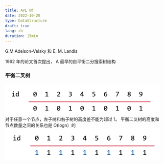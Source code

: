 ```yaml
---
title: AVL 树
date: 2022-10-20
type: DataStructure
draft: true
lang: zh
duration: 15min
---
```


G.M Adelson-Velsky 和 E. M. Landis

1962 年的论文首次提出， A 最早的自平衡二分搜索树结构

### 平衡二叉树

![平衡二叉树](/public/images/data-structure/20-1.png)
对于任意一个节点，左子树和右子树的高度差不能为超过 1。
平衡二叉树的高度和节点数量之间的关系也是 O(logn）的
![平衡二叉树](/public/images/data-structure/20-2.png)
